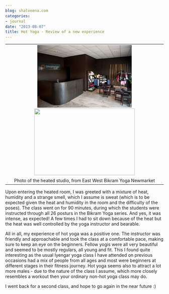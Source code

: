 ```yaml
---
blog: shalveena.com
categories:
- journal
date: "2013-08-07"
title: Hot Yoga - Review of a new experience
---
```


<table align="center" cellpadding="0" cellspacing="0" class="tr-caption-container" style="margin-left:auto;margin-right:auto;text-align:center;"><tbody><tr><td style="text-align:center;"><a href="https://shalveena.files.wordpress.com/2013/08/90e75-4513.jpg" style="margin-left:auto;margin-right:auto;"><img border="0" src="images/d33e7-4713.jpg" style="margin-left:auto;margin-right:auto;"><img border="0" src="https://shalveena.files.wordpress.com/2013/08/d33e7-4713.jpg?w=300" height="212" width="320"></a></td></tr><tr><td class="tr-caption" style="text-align:center;">Photo of the heated studio, from East West Bikram Yoga Newmarket</td></tr></tbody></table>

  
  
Upon entering the heated room, I was greeted with a mixture of heat, humidity and a strange smell, which I assume is sweat (which is to be expected given the heat and humidity in the room and the difficulty of the poses). The class went on for 90 minutes, during which the students were instructed through all 26 posturs in the Bikram Yoga series. And yes, it was intense, as expected! A few times I had to sit down because of the heat but the heat was well controlled by the yoga instructor and bearable.  
  
All in all, my experience of hot yoga was a positive one. The instructor was friendly and approachable and took the class at a comfortable pace, making sure to keep an eye on the beginners. Fellow yogis were all very beautiful and seemed to be mostly regulars, all young and fit. This I found quite interesting as the usual Iyengar yoga class I have attended on previous occasions had a mix of people from all ages and most were beginners at different stages in their fitness journey. Hot yoga seems also to attract a lot more males - due to the nature of the class I assume, which more closely resembles a workout then your ordinary non-hot yoga class may do.  
  
I went back for a second class, and hope to go again in the near future :)
